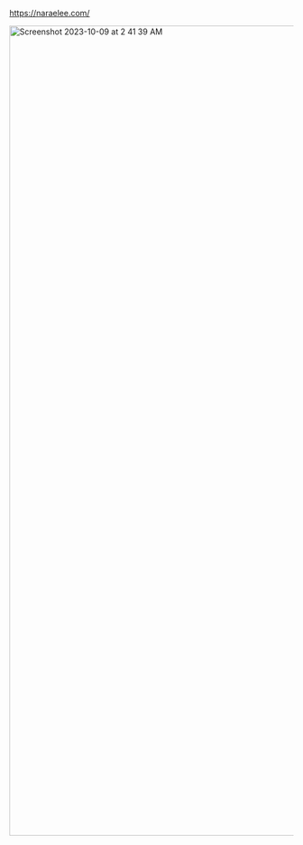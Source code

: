 https://naraelee.com/

<img width="1434" alt="Screenshot 2023-10-09 at 2 41 39 AM" src="https://github.com/naraeleee/narae_portfolio/assets/113263597/f7bd86bb-4c96-4f6e-9280-cad82104bfa9">
